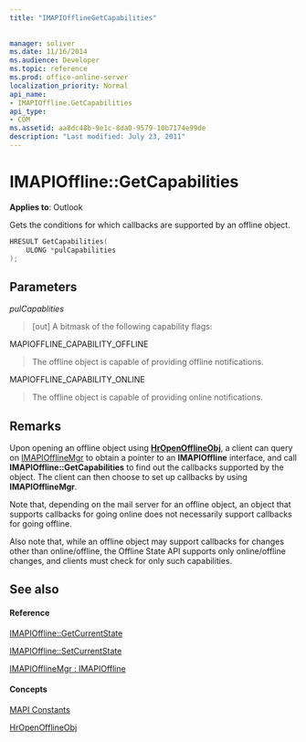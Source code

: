 ```yaml
---
title: "IMAPIOfflineGetCapabilities"
 
 
manager: soliver
ms.date: 11/16/2014
ms.audience: Developer
ms.topic: reference
ms.prod: office-online-server
localization_priority: Normal
api_name:
- IMAPIOffline.GetCapabilities
api_type:
- COM
ms.assetid: aa8dc48b-9e1c-8da0-9579-10b7174e99de
description: "Last modified: July 23, 2011"
---
```


# IMAPIOffline::GetCapabilities

  
  
**Applies to**: Outlook 
  
Gets the conditions for which callbacks are supported by an offline object.
  
```cpp
HRESULT GetCapabilities( 
    ULONG *pulCapabilities 
);
```

## Parameters

 _pulCapablities_
  
> [out] A bitmask of the following capability flags:
    
MAPIOFFLINE_CAPABILITY_OFFLINE
  
> The offline object is capable of providing offline notifications.
    
MAPIOFFLINE_CAPABILITY_ONLINE
  
> The offline object is capable of providing online notifications.
    
## Remarks

Upon opening an offline object using **[HrOpenOfflineObj](hropenofflineobj.md)**, a client can query on [IMAPIOfflineMgr](imapiofflinemgrimapioffline.md) to obtain a pointer to an **IMAPIOffline** interface, and call **IMAPIOffline::GetCapabilities** to find out the callbacks supported by the object. The client can then choose to set up callbacks by using **IMAPIOfflineMgr**.
  
Note that, depending on the mail server for an offline object, an object that supports callbacks for going online does not necessarily support callbacks for going offline.
  
Also note that, while an offline object may support callbacks for changes other than online/offline, the Offline State API supports only online/offline changes, and clients must check for only such capabilities.
  
## See also

#### Reference

[IMAPIOffline::GetCurrentState](imapioffline-getcurrentstate.md)
  
[IMAPIOffline::SetCurrentState](imapioffline-setcurrentstate.md)
  
[IMAPIOfflineMgr : IMAPIOffline](imapiofflinemgrimapioffline.md)
#### Concepts

[MAPI Constants](mapi-constants.md)
  
[HrOpenOfflineObj](hropenofflineobj.md)

